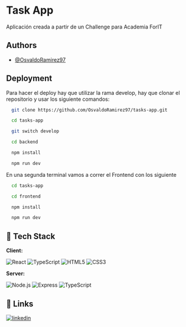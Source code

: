 
# Task App

Aplicación creada a partir de un Challenge para Academia ForIT

## Authors

- [@OsvaldoRamirez97](https://github.com/OsvaldoRamirez97/)


## Deployment

Para hacer el deploy hay que utilizar la rama develop, hay que clonar el repositorio y usar los siguiente comandos:

```bash
  git clone https://github.com/OsvaldoRamirez97/tasks-app.git
```

```bash
  cd tasks-app
```

```bash
  git switch develop
```

```bash
  cd backend
```

```bash
  npm install
```

```bash
  npm run dev
```

En una segunda terminal vamos  a correr el Frontend con los siguiente 

```bash
  cd tasks-app
```

```bash
  cd frontend
```

```bash
  npm install
```

```bash
  npm run dev
```

## 🚀 Tech Stack

**Client:**

![React](https://img.shields.io/badge/-React-61DAFB?logo=react&logoColor=white)
![TypeScript](https://img.shields.io/badge/-TypeScript-3178C6?logo=typescript&logoColor=white)
![HTML5](https://img.shields.io/badge/-HTML5-E34F26?logo=html5&logoColor=white)
![CSS3](https://img.shields.io/badge/-CSS3-1572B6?logo=css3&logoColor=white)

**Server:**

![Node.js](https://img.shields.io/badge/-Node.js-339933?logo=node.js&logoColor=white)
![Express](https://img.shields.io/badge/-Express-000000?logo=express&logoColor=white)
![TypeScript](https://img.shields.io/badge/-TypeScript-3178C6?logo=typescript&logoColor=white)
## 🔗 Links
[![linkedin](https://img.shields.io/badge/linkedin-0A66C2?style=for-the-badge&logo=linkedin&logoColor=white)](https://www.linkedin.com/in/osvaldo-g-ramirez/)

